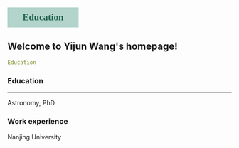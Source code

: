 <html>
<head>
<style>
#myHeader {
  width: 140px;
  background-color: #b2d4cb;
  color: black;
  padding: 10px;
  text-align: center;
  color: #23644e;
  font-family: COPPERPLATE;
} 
</style>
</head>
<body>

<h2 id="myHeader">Education</h2>

</body>
</html>


## Welcome to Yijun Wang's homepage!

```yml
Education
```
 
### Education
<hr>
Astronomy, PhD

### Work experience
Nanjing University
